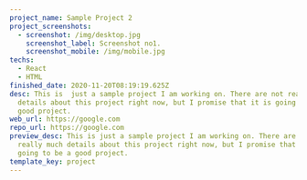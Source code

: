 ```yaml
---
project_name: Sample Project 2
project_screenshots:
  - screenshot: /img/desktop.jpg
    screenshot_label: Screenshot no1.
    screenshot_mobile: /img/mobile.jpg
techs:
  - React
  - HTML
finished_date: 2020-11-20T08:19:19.625Z
desc: This is  just a sample project I am working on. There are not really much
  details about this project right now, but I promise that it is going to be a
  good project.
web_url: https://google.com
repo_url: https://google.com
preview_desc: This is just a sample project I am working on. There are not
  really much details about this project right now, but I promise that it is
  going to be a good project.
template_key: project
---
```

